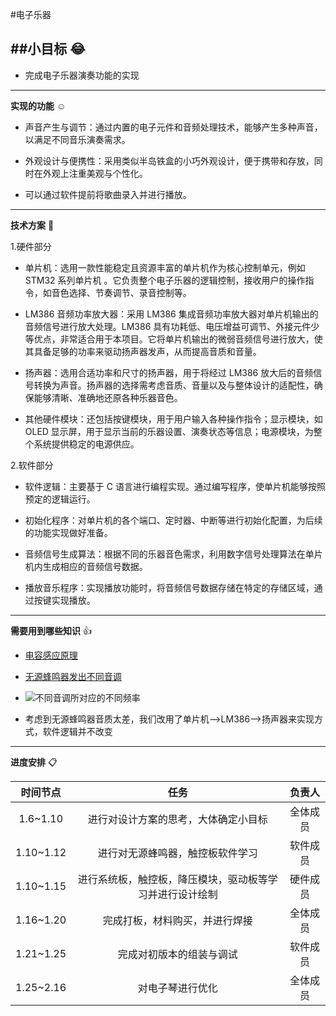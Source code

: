 #电子乐器

##小目标 :joy:
---
- 完成电子乐器演奏功能的实现

---
**实现的功能** ☺️
- 声音产生与调节：通过内置的电子元件和音频处理技术，能够产生多种声音，以满足不同音乐演奏需求。

- 外观设计与便携性：采用类似半岛铁盒的小巧外观设计，便于携带和存放，同时在外观上注重美观与个性化。

- 可以通过软件提前将歌曲录入并进行播放。
---
**技术方案** 🐤

1.硬件部分

  - 单片机：选用一款性能稳定且资源丰富的单片机作为核心控制单元，例如 STM32 系列单片机 。它负责整个电子乐器的逻辑控制，接收用户的操作指令，如音色选择、节奏调节、录音控制等。

  - LM386 音频功率放大器：采用 LM386 集成音频功率放大器对单片机输出的音频信号进行放大处理。LM386 具有功耗低、电压增益可调节、外接元件少等优点，非常适合用于本项目。它将单片机输出的微弱音频信号进行放大，使其具备足够的功率来驱动扬声器发声，从而提高音质和音量。
  
  - 扬声器：选用合适功率和尺寸的扬声器，用于将经过 LM386 放大后的音频信号转换为声音。扬声器的选择需考虑音质、音量以及与整体设计的适配性，确保能够清晰、准确地还原各种乐器音色。

  - 其他硬件模块：还包括按键模块，用于用户输入各种操作指令；显示模块，如 OLED 显示屏，用于显示当前的乐器设置、演奏状态等信息；电源模块，为整个系统提供稳定的电源供应。

2.软件部分

  - 软件逻辑：主要基于 C 语言进行编程实现。通过编写程序，使单片机能够按照预定的逻辑运行。

  - 初始化程序：对单片机的各个端口、定时器、中断等进行初始化配置，为后续的功能实现做好准备。
  
  - 音频信号生成算法：根据不同的乐器音色需求，利用数字信号处理算法在单片机内生成相应的音频信号数据。
  
  - 播放音乐程序：实现播放功能时，将音频信号数据存储在特定的存储区域，通过按键实现播放。
---
**需要用到哪些知识** :+1:
- [电容感应原理](https://www.bilibili.com/video/BV1JT411W7yK/?spm_id_from=333.337.search-card.all.click&vd_source=66d46cac70b159a46fcaf83b186b2c78)

- [无源蜂鸣器发出不同音调](https://blog.csdn.net/Coin_Collecter/article/details/134907957?sharetype=blog&shareId=134907957&sharerefer=APP&sharesource=2401_87972226&sharefrom=link)

- ![不同音调所对应的不同频率](https://github.com/user-attachments/assets/0d435d3e-dcca-4e48-a0b1-13bdeb7f830f)

- 考虑到无源蜂鸣器音质太差，我们改用了单片机-->LM386-->扬声器来实现方式，软件逻辑并不改变
---
**进度安排** :clipboard:

|时间节点|任务|负责人|
|:-------:|:---------------------------------------------------:|:-----:|
|1.6~1.10|进行对设计方案的思考，大体确定小目标|全体成员|
|1.10~1.12|进行对无源蜂鸣器，触控板软件学习|软件成员|
|1.10~1.15|进行系统板，触控板，降压模块，驱动板等学习并进行设计绘制|硬件成员|
|1.16~1.20|完成打板，材料购买，并进行焊接|全体成员|
|1.21~1.25|完成对初版本的组装与调试|软件成员|
|1.25~2.16|对电子琴进行优化|全体成员|


